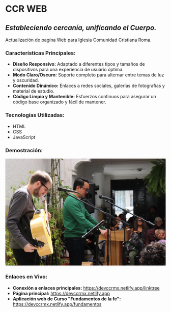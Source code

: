 # CCR WEB
## _Estableciendo cercanía, unificando el Cuerpo._

Actualización de pagína Web para Iglesia Comunidad Cristiana Roma.

### Características Principales:
*   **Diseño Responsivo:** Adaptado a diferentes tipos y tamaños de dispositivos para una experiencia de usuario óptima.
*   **Modo Claro/Oscuro:** Soporte completo para alternar entre temas de luz y oscuridad.
*   **Contenido Dinámico:** Enlaces a redes sociales, galerías de fotografías y material de estudio.
*   **Código Limpio y Mantenible:** Esfuerzos continuos para asegurar un código base organizado y fácil de mantener.

### Tecnologías Utilizadas:
*   HTML
*   CSS
*   JavaScript

### Demostración:
![Demostración](https://github.com/Soluvirtus/CCR-Web/blob/main/img/ccr1.jpeg?raw=true)

### Enlaces en Vivo:
*   **Conexión a enlaces principales:** https://devccrmx.netlify.app/linktree
*   **Página principal:** https://devccrmx.netlify.app
*   **Aplicación web de Curso "Fundamentos de la fe":** https://devccrmx.netlify.app/fundamentos